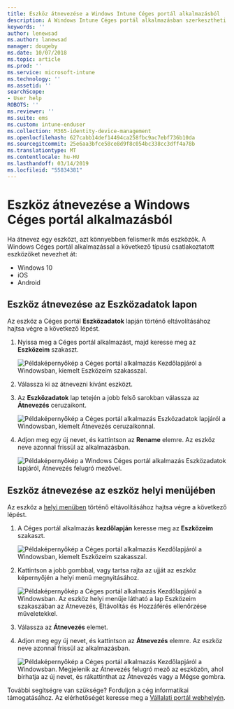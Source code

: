 ```yaml
---
title: Eszköz átnevezése a Windows Intune Céges portál alkalmazásból
description: A Windows Intune Céges portál alkalmazásban szerkesztheti és átnevezheti Windows 10-, Android-, iOS- és Microsoft HoloLens-eszközeit
keywords: ''
author: lenewsad
ms.author: lanewsad
manager: dougeby
ms.date: 10/07/2018
ms.topic: article
ms.prod: ''
ms.service: microsoft-intune
ms.technology: ''
ms.assetid: ''
searchScope:
- User help
ROBOTS: ''
ms.reviewer: ''
ms.suite: ems
ms.custom: intune-enduser
ms.collection: M365-identity-device-management
ms.openlocfilehash: 627cabb14def14494ca258fbc9ac7ebf736b10da
ms.sourcegitcommit: 25e6aa3bfce58ce8d9f8c054bc338cc3dff4a78b
ms.translationtype: MT
ms.contentlocale: hu-HU
ms.lasthandoff: 03/14/2019
ms.locfileid: "55834381"
---
```

# <a name="rename-device-from-the-company-portal-app-for-windows"></a>Eszköz átnevezése a Windows Céges portál alkalmazásból
Ha átnevez egy eszközt, azt könnyebben felismerik más eszközök. A Windows Céges portál alkalmazással a következő típusú csatlakoztatott eszközöket nevezhet át:  
* Windows 10
* iOS
* Android  

## <a name="rename-device-from-device-details-page"></a>Eszköz átnevezése az **Eszközadatok** lapon  
Az eszköz a Céges portál **Eszközadatok** lapján történő eltávolításához hajtsa végre a következő lépést. 

1. Nyissa meg a Céges portál alkalmazást, majd keresse meg az **Eszközeim** szakaszt.  

    ![Példaképernyőkép a Céges portál alkalmazás Kezdőlapjáról a Windowsban, kiemelt Eszközeim szakasszal.](./media/1809_CheckAccess_Context_Select_Device.png)  
2. Válassza ki az átnevezni kívánt eszközt.
3. Az **Eszközadatok** lap tetején a jobb felső sarokban válassza az **Átnevezés** ceruzaikont.  

     ![Példaképernyőkép a Céges portál alkalmazás Eszközadatok lapjáról a Windowsban, kiemelt Átnevezés ceruzaikonnal.](./media/1809_Rename_CPapp_Windows_icon.png) 
4. Adjon meg egy új nevet, és kattintson az **Rename** elemre. Az eszköz neve azonnal frissül az alkalmazásban.  

     ![Példaképernyőkép a Windows Céges portál alkalmazás Eszközadatok lapjáról, Átnevezés felugró mezővel.](./media/1808_RenameApp_Popup.png)  

## <a name="rename-device-from-device-context-menu"></a>Eszköz átnevezése az eszköz helyi menüjében  
Az eszköz a [helyi menüben](https://docs.microsoft.com//windows/uwp/design/controls-and-patterns/menus) történő eltávolításához hajtsa végre a következő lépést.  

1. A Céges portál alkalmazás **kezdőlapján** keresse meg az **Eszközeim** szakaszt.

    ![Példaképernyőkép a Céges portál alkalmazás Kezdőlapjáról a Windowsban, kiemelt Eszközeim szakasszal.](./media/1809_CheckAccess_Context_Select_Device.png)  
2. Kattintson a jobb gombbal, vagy tartsa rajta az ujját az eszköz képernyőjén a helyi menü megnyitásához.  

    ![Példaképernyőkép a Céges portál alkalmazás Kezdőlapjáról a Windowsban. Az eszköz helyi menüje látható a lap **Eszközeim** szakaszában az Átnevezés, Eltávolítás és Hozzáférés ellenőrzése műveletekkel.](./media/1809_DeviceContextMenu_Windows_CP.png)    
3. Válassza az **Átnevezés** elemet.  
4. Adjon meg egy új nevet, és kattintson az **Átnevezés** elemre. Az eszköz neve azonnal frissül az alkalmazásban.  

     ![Példaképernyőkép a Céges portál alkalmazás Kezdőlapjáról a Windowsban. Megjelenik az Átnevezés felugró mező az eszközön, ahol bírhatja az új nevet, és rákattinthat az Átnevezés vagy a Mégse gombra.](./media/1808_RenameApp_Popup.png)  

További segítségre van szüksége? Forduljon a cég informatikai támogatásához. Az elérhetőségét keresse meg a [Vállalati portál webhelyén](https://go.microsoft.com/fwlink/?linkid=2010980).

